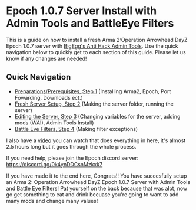 # Epoch 1.0.7 Server Install with Admin Tools and BattleEye Filters
This is a guide on how to install a fresh Arma 2:Operation Arrowhead DayZ Epoch 1.0.7 server with [BigEgg's Anti Hack Admin Tools](https://github.com/BigEgg17/Epoch-Antihack-Admin-Tools). Use the quick navigation below to quickly get to each section of this guide. Please let us know if any changes are needed!
## Quick Navigation 
* [Preparations/Prerequisites, Step 1](../writeup/Preparations.md) (Installing Arma2, Epoch, Port Fowarding, Downloads ect.)  
* [Fresh Server Setup, Step 2](../writeup/ServerSetup.md) (Making the server folder, running the server)
* [Editing the Server, Step 3](../writeup/EditingTheServer.md) (Changing variables for the server, adding mods (WAI), Admin Tools Install)
* [Battle Eye Filters, Step 4](../writeup/BattleEye.md) (Making filter exceptions)

I also have a [video](https://drive.google.com/file/d/1NKqIf7B2Q1mgo9Y_X-CUIKOaDoN92vJj/view?usp=sharing) you can watch that does everything in here, it's almost 2.5 hours long but it goes through the whole process.

If you need help, please join the Epoch discord server: https://discord.gg/0k4ynDDCsnMzkxk7 

If you have made it to the end here, Congrats!! You have succesfully setup an Arma 2: Operation Arrowhead DayZ Epoch 1.0.7 Server with Admin Tools and Battle Eye Filters! Pat yourself on the back because that was alot, now go get something to eat and drink becuase you're going to want to add many mods and change many values!




